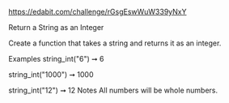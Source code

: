 https://edabit.com/challenge/rGsgEswWuW339yNxY

Return a String as an Integer

Create a function that takes a string and returns it as an integer.

Examples
string_int("6") ➞ 6

string_int("1000") ➞ 1000

string_int("12") ➞ 12
Notes
All numbers will be whole numbers.
